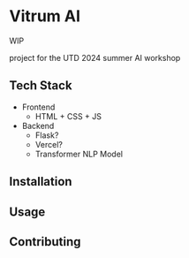 # Vitrum AI

WIP

project for the UTD 2024 summer AI workshop

## Tech Stack
* Frontend
  * HTML + CSS + JS
* Backend
  * Flask?
  * Vercel?
  * Transformer NLP Model

## Installation

## Usage

## Contributing
